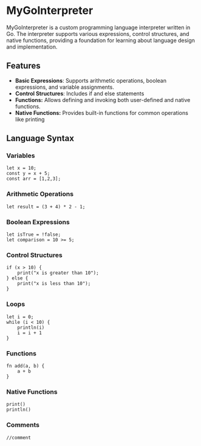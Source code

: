 # MyGoInterpreter

MyGoInterpreter is a custom programming language interpreter written in Go. The interpreter supports various expressions, control structures, and native functions, providing a foundation for learning about language design and implementation.

## Features

- **Basic Expressions**: Supports arithmetic operations, boolean expressions, and variable assignments.
- **Control Structures**: Includes if and else statements
- **Functions:** Allows defining and invoking both user-defined and native functions.
- **Native Functions:** Provides built-in functions for common operations like printing

## Language Syntax

### Variables

```
let x = 10;
const y = x + 5;
const arr = [1,2,3];
```

### Arithmetic Operations

```
let result = (3 + 4) * 2 - 1;
```

### Boolean Expressions

```
let isTrue = !false;
let comparison = 10 >= 5;
```

### Control Structures

```
if (x > 10) {
    print("x is greater than 10");
} else {
    print("x is less than 10");
}
```

### Loops

```
let i = 0;
while (i < 10) {
    println(i)
    i = i + 1
}
```

### Functions

```
fn add(a, b) {
    a + b
}
```

### Native Functions

```
print()
println()
```

### Comments

```
//comment
```
